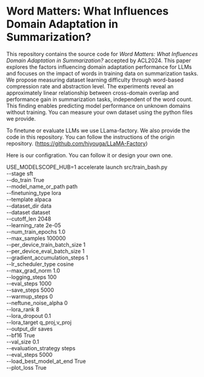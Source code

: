 # Word Matters: What Influences Domain Adaptation in Summarization?
This repository contains the source code for _Word Matters: What Influences Domain Adaptation in Summarization?_ accepted by ACL2024. This paper explores the factors influencing domain adaptation performance for LLMs and focuses on the impact of words in training data on summarization tasks. We propose measuring dataset learning difficulty through word-based compression rate and abstraction level. The experiments reveal an approximately linear relationship between cross-domain overlap and performance gain in summarization tasks, independent of the word count. This finding enables predicting model performance on unknown domains without training.
You can measure your own dataset using the python files we provide.

To finetune or evaluate LLMs we use LLama-factory. We also provide the code in this repository. You can follow the instructions of the origin repository. (https://github.com/hiyouga/LLaMA-Factory)

Here is our configration. You can follow it or design your own one.

USE_MODELSCOPE_HUB=1 accelerate launch src/train_bash.py \
    --stage sft \
    --do_train True \
    --model_name_or_path path\
    --finetuning_type lora \
    --template alpaca \
    --dataset_dir data \
    --dataset dataset \
    --cutoff_len 2048 \
    --learning_rate 2e-05 \
    --num_train_epochs 1.0 \
    --max_samples 100000 \
    --per_device_train_batch_size 1 \
    --per_device_eval_batch_size 1 \
    --gradient_accumulation_steps 1 \
    --lr_scheduler_type cosine \
    --max_grad_norm 1.0 \
    --logging_steps 100 \
    --eval_steps 1000 \
    --save_steps 5000 \
    --warmup_steps 0 \
    --neftune_noise_alpha 0 \
    --lora_rank 8 \
    --lora_dropout 0.1 \
    --lora_target q_proj,v_proj \
    --output_dir saves \
    --bf16 True \
    --val_size 0.1 \
    --evaluation_strategy steps \
    --eval_steps 5000 \
    --load_best_model_at_end True \
    --plot_loss True 

